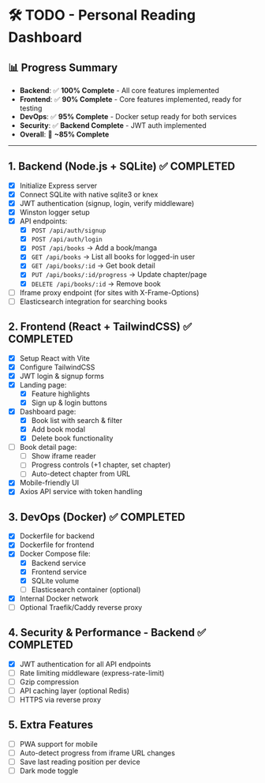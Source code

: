 # 🛠️ TODO - Personal Reading Dashboard

## 📊 Progress Summary

- **Backend**: ✅ **100% Complete** - All core features implemented
- **Frontend**: ✅ **90% Complete** - Core features implemented, ready for testing
- **DevOps**: ✅ **95% Complete** - Docker setup ready for both services
- **Security**: ✅ **Backend Complete** - JWT auth implemented
- **Overall**: 🎯 **~85% Complete**

---

## 1. Backend (Node.js + SQLite) ✅ COMPLETED

- [x] Initialize Express server
- [x] Connect SQLite with native sqlite3 or knex
- [x] JWT authentication (signup, login, verify middleware)
- [x] Winston logger setup
- [x] API endpoints:
  - [x] `POST /api/auth/signup`
  - [x] `POST /api/auth/login`
  - [x] `POST /api/books` → Add a book/manga
  - [x] `GET /api/books` → List all books for logged-in user
  - [x] `GET /api/books/:id` → Get book detail
  - [x] `PUT /api/books/:id/progress` → Update chapter/page
  - [x] `DELETE /api/books/:id` → Remove book
- [ ] Iframe proxy endpoint (for sites with X-Frame-Options)
- [ ] Elasticsearch integration for searching books

## 2. Frontend (React + TailwindCSS) ✅ COMPLETED

- [x] Setup React with Vite
- [x] Configure TailwindCSS
- [x] JWT login & signup forms
- [x] Landing page:
  - [x] Feature highlights
  - [x] Sign up & login buttons
- [x] Dashboard page:
  - [x] Book list with search & filter
  - [x] Add book modal
  - [x] Delete book functionality
- [ ] Book detail page:
  - [ ] Show iframe reader
  - [ ] Progress controls (+1 chapter, set chapter)
  - [ ] Auto-detect chapter from URL
- [x] Mobile-friendly UI
- [x] Axios API service with token handling

## 3. DevOps (Docker) ✅ COMPLETED

- [x] Dockerfile for backend
- [x] Dockerfile for frontend
- [x] Docker Compose file:
  - [x] Backend service
  - [x] Frontend service
  - [x] SQLite volume
  - [ ] Elasticsearch container (optional)
- [x] Internal Docker network
- [ ] Optional Traefik/Caddy reverse proxy

## 4. Security & Performance - Backend ✅ COMPLETED

- [x] JWT authentication for all API endpoints
- [ ] Rate limiting middleware (express-rate-limit)
- [ ] Gzip compression
- [ ] API caching layer (optional Redis)
- [ ] HTTPS via reverse proxy

## 5. Extra Features

- [ ] PWA support for mobile
- [ ] Auto-detect progress from iframe URL changes
- [ ] Save last reading position per device
- [ ] Dark mode toggle
